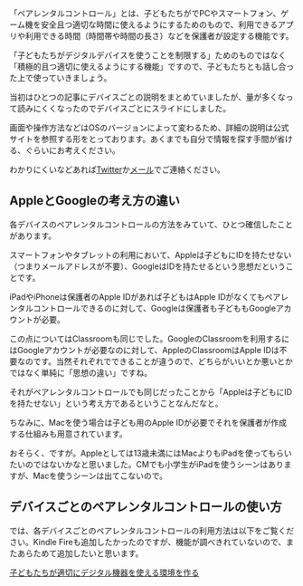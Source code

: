 「ペアレンタルコントロール」とは、子どもたちがでPCやスマートフォン、ゲーム機を安全且つ適切な時間に使えるようにするためのもので、利用できるアプリや利用できる時間（時間帯や時間の長さ）などを保護者が設定する機能です。

「子どもたちがデジタルデバイスを使うことを制限する」ためのものではなく「積極的且つ適切に使えるようにする機能」ですので、子どもたちとも話し合った上で使っていきましょう。

当初はひとつの記事にデバイスごとの説明をまとめていましたが、量が多くなって読みにくくなったのでデバイスごとにスライドにしました。

画面や操作方法などはOSのバージョンによって変わるため、詳細の説明は公式サイトを参照する形をとっております。あくまでも自分で情報を探す手間が省ける、ぐらいにお考えください。

わかりにくいなどあれば[Twitter](https://twitter.com/kwaka1208/)か[メール](mailto:open@crssrds.jp)でご連絡ください。

## AppleとGoogleの考え方の違い
各デバイスのペアレンタルコントロールの方法をみていて、ひとつ確信したことがあります。

スマートフォンやタブレットの利用において、Appleは子どもにIDを持たせない（つまりメールアドレスが不要）、GoogleはIDを持たせるという思想だということです。

iPadやiPhoneは保護者のApple IDがあれば子どもはApple IDがなくてもペアレンタルコントロールできるのに対して、Googleは保護者も子どももGoogleアカウントが必要。

この点についてはClassroomも同じでした。GoogleのClassroomを利用するにはGoogleアカウントが必要なのに対して、AppleのClassroomはApple IDは不要なのです。当然それぞれでできることが違うので、どちらがいいとか悪いとかではなく単純に「思想の違い」ですね。

それがペアレンタルコントロールでも同じだったことから「Appleは子どもにIDを持たせない」という考え方であるということなんだなと。

ちなみに、Macを使う場合は子ども用のApple IDが必要でそれを保護者が作成する仕組みも用意されています。

おそらく、ですが。Appleとしては13歳未満にはMacよりもiPadを使ってもらいたいのではないかなと思いました。CMでも小学生がiPadを使うシーンはありますが、Macを使うシーンは出てこないので。

## デバイスごとのペアレンタルコントロールの使い方
では、各デバイスごとのペアレンタルコントロールの利用方法は以下をご覧ください。Kindle Fireも追加したかったのですが、機能が調べきれていないので、またあらためて追加したいと思います。

[子どもたちが適切にデジタル機器を使える環境を作る](https://docs.google.com/presentation/d/1bbFn6WVQQnYPpfZzwR1nNJctk7J3BbpYka6Ob3evSto/edit?usp=sharing)
